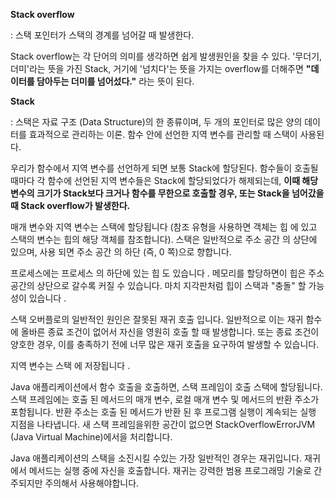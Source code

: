 **Stack overflow**

: 스택 포인터가 스택의 경계를 넘어갈 때 발생한다.

Stack overflow는 각 단어의 의미를 생각하면 쉽게 발생원인을 찾을 수 있다. '무더기, 더미'라는 뜻을 가진 Stack, 거기에 '넘치다'는 뜻을 가지는 overflow를 더해주면 **"데이터를 담아두는 더미를 넘어섰다."** 라는 뜻이 된다.

**Stack**

: 스택은 자료 구조 (Data Structure)의 한 종류이며, 두 개의 포인터로 많은 양의 데이터를 효과적으로 관리하는 이론. 함수 안에 선언한 지역 변수를 관리할 때 스택이 사용된다.

우리가 함수에서 지역 변수를 선언하게 되면 보통 Stack에 할당된다. 함수들이 호출될 때마다 각 함수에 선언된 지역 변수들은 Stack에 할당되었다가 해제되는데, **이때 해당 변수의 크기가 Stack보다 크거나 함수를 무한으로 호출할 경우, 또는 Stack을 넘어갔을 때 Stack overflow가 발생한다.**

매개 변수와 지역 변수는 스택에 할당됩니다 (참조 유형을 사용하면 객체는 힙 에 있고 스택의 변수는 힙의 해당 객체를 참조합니다). 스택은 일반적으로 주소 공간 의 상단에 있으며, 사용 되면 주소 공간 의 하단 (즉, 0 쪽)으로 향합니다.

프로세스에는 프로세스 의 하단에 있는 힙 도 있습니다 . 메모리를 할당하면이 힙은 주소 공간의 상단으로 갈수록 커질 수 있습니다. 마치 지각판처럼 힙이 스택과 "충돌" 할 가능성이 있습니다 .

스택 오버플로의 일반적인 원인은 잘못된 재귀 호출 입니다. 일반적으로 이는 재귀 함수에 올바른 종료 조건이 없어서 자신을 영원히 호출 할 때 발생합니다. 또는 종료 조건이 양호한 경우, 이를 충족하기 전에 너무 많은 재귀 호출을 요구하여 발생할 수 있습니다.

지역 변수는 스택 에 저장됩니다 . 

Java 애플리케이션에서 함수 호출을 호출하면, 스택 프레임이 호출 스택에 할당됩니다. 스택 프레임에는 호출 된 메서드의 매개 변수, 로컬 매개 변수 및 메서드의 반환 주소가 포함됩니다. 반환 주소는 호출 된 메서드가 반환 된 후 프로그램 실행이 계속되는 실행 지점을 나타냅니다. 새 스택 프레임을위한 공간이 없으면 StackOverflowErrorJVM (Java Virtual Machine)에서을 처리합니다.

Java 애플리케이션의 스택을 소진시킬 수있는 가장 일반적인 경우는 재귀입니다. 재귀에서 메서드는 실행 중에 자신을 호출합니다. 재귀는 강력한 범용 프로그래밍 기술로 간주되지만 주의해서 사용해야합니다.
